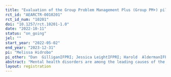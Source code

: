 ```yaml
---
title: "Evaluation of the Group Problem Management Plus (Group PM+) pilot study in Oromia and Amhara Regional States, Ethiopia"
rct_id: "AEARCTR-0010201"
rct_id_num: "10201"
doi: "10.1257/rct.10201-1.0"
date: "2022-10-11"
status: "on_going"
jel: ""
start_year: "2022-05-02"
end_year: "2023-12-31"
pi: "Melissa Hidrobo"
pi_other: "Dan  GilliganIFPRI; Jessica LeightIFPRI; Harold  AldermanIFPRI; Negussie DeyessaAddis Ababa University ; Michael MulfordWorld Vision"
abstract: "Mental health disorders are among the leading causes of the global health-related burden. Mental health disorders are exacerbated by poverty and exposure to adversity like conflict and adverse shocks. Despite the high prevalence, adequate care for mental illness is mainly inaccessible in low- and middle-income countries. Given the bidirectional link between poverty and mental health and the limited mental health treatment in many low income settings, combining antipoverty interventions with psychotherapy delivered by non-specialists may be promising. Using a randomized control trial design, this study will compare the impact of a psychotherapy program, group Problem Management plus, with and without a one-time lump sum cash transfer on mental health, daily activities, and economic outcomes among Productive Safety Net Program clients in the regions of Amhara and Oromia. "
layout: registration
---
```


